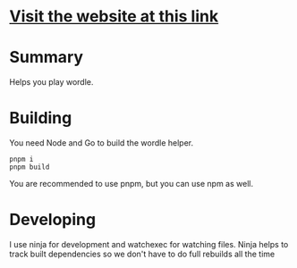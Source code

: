# [Visit the website at this link](https://ttay.me/wordle-helper/)

# Summary
Helps you play wordle.

# Building
You need Node and Go to build the wordle helper.

```
pnpm i
pnpm build
```
You are recommended to use pnpm, but you can use npm as well.

# Developing
I use ninja for development and watchexec for watching files. Ninja helps to track built dependencies so we don't have to do full rebuilds all the time

